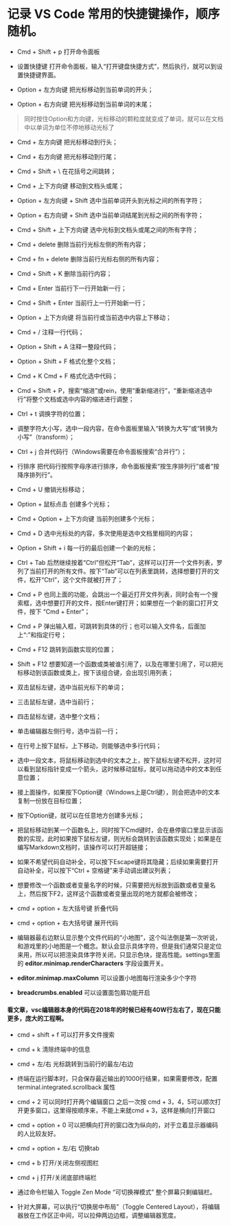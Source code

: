 # 记录 VS Code 常用的快捷键操作，顺序随机。

- Cmd + Shift + p 打开命令面板

- 设置快捷键 打开命令面板，输入“打开键盘快捷方式”，然后执行，就可以到设置快捷键界面。

- Option + 左方向键 把光标移动到当前单词的开头；
- Option + 右方向键 把光标移动到当前单词的末尾；
> 同时按住Option和方向键，光标移动的颗粒度就变成了单词，就可以在文档中以单词为单位不停地移动光标了

- Cmd + 左方向键 把光标移动到行头；
- Cmd + 右方向键 把光标移动到行尾；

- Cmd + Shift + \ 在花括号之间跳转；

- Cmd + 上下方向键 移动到文档头或尾；

- Option + 左方向键 + Shift 选中当前单词开头到光标之间的所有字符；
- Option + 右方向键 + Shift 选中当前单词结尾到光标之间的所有字符；

- Cmd + Shift + 上下方向键 选中光标到文档头或尾之间的所有字符；

- Cmd + delete 删除当前行光标左侧的所有内容；
- Cmd + fn + delete 删除当前行光标右侧的所有内容；

- Cmd + Shift + K 删除当前行内容；
- Cmd + Enter 当前行下一行开始新一行；
- Cmd + Shift + Enter 当前行上一行开始新一行；

- Option + 上下方向键 将当前行或当前选中内容上下移动；

- Cmd + / 注释一行代码；
- Option + Shift + A 注释一整段代码；

- Option + Shift + F 格式化整个文档；
- Cmd + K Cmd + F 格式化选中代码；

- Cmd + Shift + P，搜索“缩进”或rein，使用“重新缩进行”，“重新缩进选中行”将整个文档或选中内容的缩进进行调整；

- Ctrl + t 调换字符的位置；
- 调整字符大小写，选中一段内容，在命令面板里输入“转换为大写”或“转换为小写”（transform）；
- Ctrl + j 合并代码行（Windows需要在命令面板搜索“合并行”）；
- 行排序 把代码行按照字母序进行排序，命令面板搜索“按生序排列行”或者“按降序排列行”。
- Cmd + U 撤销光标移动；

- Option + 鼠标点击 创建多个光标；
- Cmd + Option + 上下方向键 当前列创建多个光标；
- Cmd + D 选中光标处的内容，多次使用是选中文档里相同的内容；
- Option + Shift + i 每一行的最后创建一个新的光标；

- Ctrl + Tab 后然继续按着“Ctrl”但松开“Tab”，这样可以打开一个文件列表，罗列了当前打开的所有文件。按下“Tab”可以在列表里跳转，选择想要打开的文件，松开“Ctrl”，这个文件就被打开了；
- Cmd + P 也同上面的功能，会跳出一个最近打开文件列表，同时会有一个搜索框，选中想要打开的文件，按Enter键打开；如果想在一个新的窗口打开文件，按下 “Cmd + Enter”；

- Cmd + P 弹出输入框，可跳转到具体的行；也可以输入文件名，后面加上“:”和指定行号；
- Cmd + F12 跳转到函数实现的位置；
- Shift + F12 想要知道一个函数或类被谁引用了，以及在哪里引用了，可以把光标移动到该函数或类上，按下该组合键，会出现引用列表；

- 双击鼠标左键，选中当前光标下的单词；
- 三击鼠标左键，选中当前行；
- 四击鼠标左键，选中整个文档；

- 单击编辑器左侧行号，选中当前一行；
- 在行号上按下鼠标，上下移动，则能够选中多行代码；

- 选中一段文本，将鼠标移动到选中的文本之上，按下鼠标左键不松开，这时可以看到鼠标指针变成一个箭头，这时候移动鼠标，就可以拖动选中的文本到任意位置；
- 接上面操作，如果按下Option键（Windows上是Ctrl键），则会把选中的文本复制一份放在目标位置；

- 按下Option键，就可以在任意地方创建多光标；

- 把鼠标移动到某一个函数名上，同时按下Cmd键时，会在悬停窗口里显示该函数的实现，此时如果按下鼠标左键，则光标会跳转到该函数实现处；如果是在编写Markdown文档时，该操作可以打开超链接；

- 如果不希望代码自动补全，可以按下Escape键将其隐藏；后续如果需要打开自动补全，可以按下“Ctrl + 空格键”来手动调出建议列表；

- 想要修改一个函数或者变量名字的时候，只需要把光标放到函数或者变量名上，然后按下F2，这样这个函数或者变量出现的地方就都会被修改；

- cmd + option + 左大括号键 折叠代码
- cmd + option + 右大括号键 展开代码

- 编辑器最右边默认显示整个文件代码的“小地图”，这个叫法倒是第一次听说，和游戏里的小地图是一个概念。默认会显示具体字符，但是我们通常只是定位来用，所以可以把渲染具体字符关闭，只显示色块，提高性能。settings里面的 **editor.minimap.renderCharacters** 字段设置开关。

- **editor.minimap.maxColumn** 可以设置小地图每行渲染多少个字符
- **breadcrumbs.enabled** 可以设置面包屑功能开启

#### 看文章，vsc编辑器本身的代码在2018年的时候已经有40W行左右了，现在只能更多，庞大的工程啊。

- cmd + shift + f 可以打开多文件搜索

- cmd + k 清除终端中的信息
- cmd + 左/右 光标跳转到当前行的最左/右边
- 终端在运行脚本时，只会保存最近输出的1000行结果，如果需要修改，配置 terminal.integrated.scrollback 属性

- cmd + 2 可以同时打开两个编辑窗口 之后一次按 cmd + 3，4，5可以顺次打开更多窗口，这里得按顺序来，不能上来就cmd + 3，这样是横向打开窗口

- cmd + option + 0 可以把横向打开的窗口改为纵向的，对于立着显示器编码的人比较友好。

- cmd + option + 左/右 切换tab

- cmd + b 打开/关闭左侧视图栏

- cmd + j 打开/关闭底部终端栏

- 通过命令栏输入 Toggle Zen Mode “可切换禅模式” 整个屏幕只剩编辑栏。

- 针对大屏幕，可以执行“切换居中布局”（Toggle Centered Layout），将编辑器放在工作区正中间，可以拉伸两边边框，调整编辑器宽度。